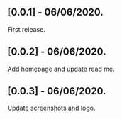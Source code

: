 ## [0.0.1] - 06/06/2020.

First release.

## [0.0.2] - 06/06/2020.

Add homepage and update read me.

## [0.0.3] - 06/06/2020.

Update screenshots and logo.

